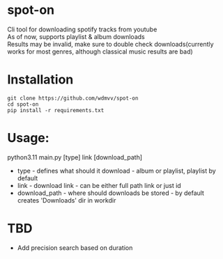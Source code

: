 # spot-on
Cli tool for downloading spotify tracks from youtube<br>
As of now, supports playlist & album downloads<br>
Results may be invalid, make sure to double check downloads(currently works for most genres, although classical music results are bad)<br>


# Installation
```
git clone https://github.com/wdmvv/spot-on
cd spot-on
pip install -r requirements.txt
```

# Usage:
python3.11 main.py [type] link [download_path]<br>
<ul>
  <li>type - defines what should it download - album or playlist, playlist by default</li>
  <li>link - download link - can be either full path link or just id</li>
  <li>download_path - where should downloads be stored - by default creates 'Downloads' dir in workdir</li>
</ul>

# TBD
<ul>
  <li>Add precision search based on duration</li>
</ul>

